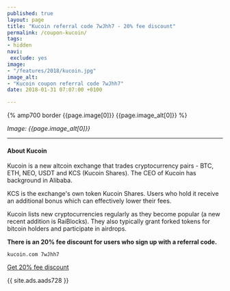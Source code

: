 ```yaml
---
published: true
layout: page
title: "Kucoin referral code 7wJhh7 - 20% fee discount"
permalink: /coupon-kucoin/
tags:
- hidden
navi:
 exclude: yes
image:
- "/features/2018/kucoin.jpg"
image_alt:
- "Kucoin coupon referral code 7wJhh7"
date: 2018-01-31 07:07:00 +0100

---
```



{% amp700 border {{page.image[0]}} {{page.image_alt[0]}} %}

_Image: {{page.image_alt[0]}}_

________________________

#### About Kucoin

Kucoin is a new altcoin exchange that trades cryptocurrency pairs - BTC, ETH, NEO, USDT and KCS (Kucoin Shares). The CEO of Kucoin has background in Alibaba.

KCS is the exchange's own token Kucoin Shares. Users who hold it receive an additional bonus which can effectively lower their fees.

Kucoin lists new cryptocurrencies regularly as they become popular (a new recent addition is RaiBlocks). They also typically grant forked tokens for bitcoin holders and participate in airdrops.

**There is an 20% fee discount for users who sign up with a referral code.**

`kucoin.com 7wJhh7`

<a rel="nofollow" href="https://www.kucoin.com/#/?r=7wJhh7" class="button" target="_blank">Get 20% fee discount</a>


{{ site.ads.aads728 }}
